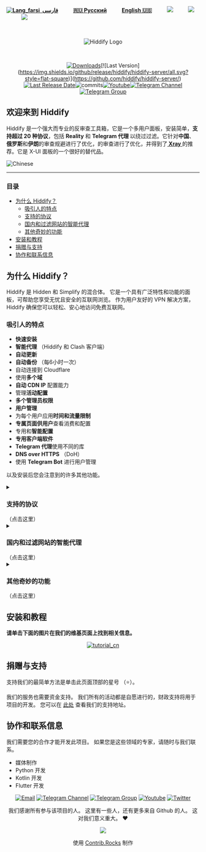<base target="_blank">

<div dir="ltr">
 

 
[**![Lang_farsi](https://user-images.githubusercontent.com/125398461/234186932-52f1fa82-52c6-417f-8b37-08fe9250a55f.png) &nbsp;فارسی**](https://github.com/hiddify/hiddify-server/blob/main/README_fa.md)&nbsp;&nbsp;&nbsp;&nbsp;&nbsp;&nbsp;&nbsp;&nbsp;&nbsp;&nbsp;[**🇷🇺 Русский**](README_ru.md)&nbsp;&nbsp;&nbsp;&nbsp;&nbsp;&nbsp;&nbsp;&nbsp;&nbsp;&nbsp;[**English 🇺🇸**](https://github.com/hiddify/hiddify-server/blob/main/README.md)&nbsp;&nbsp;&nbsp;&nbsp;&nbsp;&nbsp;&nbsp;&nbsp;&nbsp;&nbsp;[![](https://img.shields.io/badge/%20Wiki-Page-808080?style=flat-square)](https://github.com/hiddify/hiddify-server/wiki)&nbsp;&nbsp;&nbsp;&nbsp;&nbsp;&nbsp;&nbsp;&nbsp;&nbsp;&nbsp;[![](https://img.shields.io/badge/FAQ-Here-512DA8?style=flat-square&logo=Favro)](https://github.com/hiddify/hiddify-server/discussions/categories/q-a-%D8%B3%D9%88%D8%A7%D9%84%D8%A7%D8%AA-%D8%B1%D8%A7%DB%8C%D8%AC)&nbsp;&nbsp;&nbsp;&nbsp;&nbsp;&nbsp;&nbsp;&nbsp;&nbsp;&nbsp;[![](https://img.shields.io/badge/Report-Bugs-F67909?style=flat-square&logo=Open-Bug-Bounty)](https://github.com/hiddify/hiddify-server/issues)&nbsp;&nbsp;&nbsp;&nbsp;&nbsp;&nbsp;&nbsp;&nbsp;&nbsp;&nbsp;
</div>
<br>
<div align=center markdown="1">

![Hiddify Logo](https://user-images.githubusercontent.com/125398461/227777845-a4d0f86b-faa2-4f2b-a410-4aa5f68bfe19.png)

</div>
<br>
<div align=center>


<!--[![Total Downloads](https://img.shields.io/github/downloads/hiddify/hiddify-server/total?label=downloads%20after%202023%2F03%2F27%2011%3A00%20&style=flat-square)](https://github.com/hiddify/hiddify-server/)
[![Downloads](https://img.shields.io/pypi/dm/hiddifypanel?style=flat-square)](https://pypistats.org/packages/hiddifypanel)-->
 [![Downloads](https://static.pepy.tech/badge/hiddifypanel?style=flat-square&v3)](https://pepy.tech/project/hiddifypanel?display=monthly&versions=2.*&versions=1.*&versions=3.*)[![Last Version](https://img.shields.io/github/release/hiddify/hiddify-server/all.svg?style=flat-square)](https://github.com/hiddify/hiddify-server/)[![Last Release Date](https://img.shields.io/github/release-date/hiddify/hiddify-server.svg?style=flat-square)](https://github.com/hiddify/hiddify-server/)![commits](https://img.shields.io/github/commit-activity/m/hiddify/hiddify-server?style=flat-square)[![Youtube](https://img.shields.io/youtube/channel/views/UCxrmeMvVryNfB4XL35lXQNg?label=Youtube&style=flat-square&logo=youtube)](https://www.youtube.com/@hiddify)[![Telegram Channel](https://img.shields.io/endpoint?label=Channel&style=flat-square&url=https%3A%2F%2Ftg.sumanjay.workers.dev%2Fhiddify&color=blue)](https://telegram.dog/hiddify)[![Telegram Group](https://img.shields.io/endpoint?color=neon&label=Support%20Group&style=flat-square&url=https%3A%2F%2Ftg.sumanjay.workers.dev%2Fhiddify_board)](https://telegram.dog/hiddify_board)
<!--
[![Youtube](https://img.shields.io/youtube/channel/views/UCxrmeMvVryNfB4XL35lXQNg?label=Youtube&style=flat-square)](https://www.youtube.com/@hiddify/videos)
[![Telegram Channel](https://img.shields.io/endpoint?label=Telegram&style=flat-square&url=https%3A%2F%2Ftg.sumanjay.workers.dev%2Fhiddify)](https://telegram.dog/hiddify)
[![Telegram Group](https://img.shields.io/endpoint?color=neon&label=Support%20Group&style=flat-square&url=https%3A%2F%2Ftg.sumanjay.workers.dev%2Fhiddify_board)](https://telegram.dog/hiddify_board)
[![GitHub Stars](https://img.shields.io/tokei/lines/github/hiddify/hiddify-server.svg)](https://github.com/hiddify/hiddify-server/)
[![GitHub Stars](https://img.shields.io/github/stars/hiddify/hiddify-server.svg)](https://github.com/hiddify/hiddify-server/)
[![GitHub Forks](https://img.shields.io/github/forks/hiddify/hiddify-server.svg)](https://github.com/hiddify/hiddify-server/)
[![Telegram Channel](https://img.shields.io/endpoint?style=social&url=https%3A%2F%2Frunkit.io%2Fdamiankrawczyk%2Ftelegram-badge%2Fbranches%2Fmaster%3Furl%3Dhttps%3A%2F%2Ft.me%2Fhiddify&label=Telegram
)](https://telegram.com/hiddify/)


[![Telegram Channel](https://img.shields.io/endpoint?label=Telegram&style=plastic&url=https%3A%2F%2Ftg.sumanjay.workers.dev%2Fhiddify)](https://telegram.dog/hiddify)
[![Telegram Group](https://img.shields.io/endpoint?color=neon&label=Support%20Group&style=plastic&url=https%3A%2F%2Ftg.sumanjay.workers.dev%2Fhiddify_board)](https://telegram.dog/hiddify_board)
[![Youtube](https://img.shields.io/youtube/channel/views/UCxrmeMvVryNfB4XL35lXQNg?label=Youtube&style=plastic)](https://www.youtube.com/@hiddify)
[![Twitter](https://img.shields.io/twitter/follow/hiddify_com?label=Twitter&style=plastic)](https://twitter.com/intent/follow?screen_name=hiddify_com)
-->

</div>


## 欢迎来到 Hiddify
Hiddify 是一个强大而专业的反审查工具箱，它是一个多用户面板，安装简单，<b>支持超过 20 种协议</b>，包括 <b>Reality</b> 和 <b>Telegram 代理 </b>以绕过过滤。它针对<b>中国</b>、<b>俄罗斯</b>和<b>伊朗</b>的审查规避进行了优化，的审查进行了优化，并得到了<a href="https://github.com/XTLS/Xray-core#installation" target="_blank"><b> Xray </b></a>的推荐。它是 X-UI 面板的一个很好的替代品。

![Chinese](https://user-images.githubusercontent.com/125398461/236637780-5795c30f-f8a9-4b1a-ac0d-90774fff50b8.png)


***

### 目录
- [为什么 Hiddify？](#%E4%B8%BA%E4%BB%80%E4%B9%88-hiddify)
  - [吸引人的特点](#%E5%90%B8%E5%BC%95%E4%BA%BA%E7%9A%84%E7%89%B9%E7%82%B9)
  - [支持的协议](#%E6%94%AF%E6%8C%81%E7%9A%84%E5%8D%8F%E8%AE%AE)
  - [国内和过滤网站的智能代理](#%E5%9B%BD%E5%86%85%E5%92%8C%E8%BF%87%E6%BB%A4%E7%BD%91%E7%AB%99%E7%9A%84%E6%99%BA%E8%83%BD%E4%BB%A3%E7%90%86)
  - [其他奇妙的功能](#%E5%85%B6%E4%BB%96%E5%A5%87%E5%A6%99%E7%9A%84%E5%8A%9F%E8%83%BD)
- [安装和教程](#%E5%AE%89%E8%A3%85%E5%92%8C%E6%95%99%E7%A8%8B)
- [捐赠与支持](#%E6%8D%90%E8%B5%A0%E4%B8%8E%E6%94%AF%E6%8C%81)
- [协作和联系信息](#%E5%8D%8F%E4%BD%9C%E5%92%8C%E8%81%94%E7%B3%BB%E4%BF%A1%E6%81%AF)




## 为什么 Hiddify？
Hiddify 是 Hidden 和 Simplify 的混合体。 它是一个具有广泛特性和功能的面板，可帮助您享受无忧且安全的互联网浏览。 作为用户友好的 VPN 解决方案，Hiddify 确保您可以轻松、安心地访问免费互联网。

### 吸引人的特点
- **快速安装**
- **智能代理** （Hiddify 和 Clash 客户端）
- **自动更新**
- **自动备份** （每6小时一次）
- 自动连接到 Cloudflare
- 使用**多个域**
- **自动 CDN IP** 配置能力
- 管理**活动配置**
- **多个管理员权限**
- **用户管理**
- 为每个用户应用**时间和流量限制**
- **专属页面供用户**查看消费和配置
- 专用和**智能配置**
- **专用客户端软件**
- **Telegram 代理**使用不同的库
- **DNS over HTTPS** （DoH）
- 使用 **Telegram Bot** 进行用户管理

以及安装后您会注意到的许多其他功能。

<details markdown="1"> <summary><h3>支持的协议</h3> （点击这里）</summary> 

| 支持的配置 | 支持的配置 | 支持的配置 |
| - | - | - |
| **直连** | **CDN** | **域前置** |
|Trojan:<br>- TLS WS<br>- TLS TCP<br>- TLS gRPC<br>- TLS H2 WS<br>- TLS H2 TCP<br>- TLS H2 gRPC<br> |  Trojan:<br>- TLS WS<br>- TLS gRPC<br>- TLS H2 WS<br>- TLS H2 gRPC<br><br><br>| Trojan:<br>- TLS WS Fake<br><br><br><br><br><br> |
| Vless:<br>- TLS WS<br>- HTTP WS<br>- TLS XTLS<br>- TLS gRPC<br>- TLS H2 TLS<br>- TLS H2 WS<br>- TLS H2 gRPC<br>- Reality XTLS<br>- Reality gRPC | Vless:<br>- TLS WS<br>- TLS gRPC<br>- HTTP WS<br>- TLS H2 WS<br>- TLS H2 gRPC<br><br><br><br><br>| Vless:<br>- TLS WS Fake<br>- HTTP WS Fake<br><br><br><br><br><br><br><br> |
| Vmess:<br>- TLS WS<br>- TLS TCP<br>- HTTP WS<br>- HTTP TCP<br>- TLS gRPC<br>- TLS H2 WS<br>- TLS H2 TCP<br> | Vmess:<br>- TLS WS<br>- TLS gRPC<br>- HTTP WS<br>- TLS H2 WS<br>- TLS H2 gRPC<br><br><br> | Vmess:<br>- TLS WS Fake<br>- HTTP WS Fake<br><br><br><br><br><br> |
| V2ray:<br>- TLS WS<br>- HTTP WS<br>- TLS H2 |  V2ray:<br>- TLS WS<br>- HTTP WS<br>- TLS H2 | |
| Shadowsocks:<br>- TLS Shadowtls<br>- HTTP Shadowtls<br>- TLS H2 Shadowtls<br>- TLS H3 Shadowtls | | |

</details>

<details markdown="1"> <summary><h3>国内和过滤网站的智能代理</h3> （点击这里）</summary>
 
您可以使用 Hiddify（Clash） 客户端和 Hiddify 面板以 3 种模式连接到互联网。
1. 此方法仅通过代理绕过被墙网站。
2. 该方法规避除中国、俄罗斯、伊朗等国内网站外的所有网站。 这样就可以不用代理打开国内网站了（推荐）
3. 该方法绕过所有网站。

同时，所提出的解决方案可以抵抗 Internet 过滤实体的检测，并防止对服务器的常见攻击，即检测的可能性很小，但是，不要忘记禁用除 22、80 和 443 之外的其他端口。  

</details>
  

<details markdown="1"><summary><h3>其他奇妙的功能</h3> （点击这里）</summary>

<details  markdown="1"> <summary>支持的操作系统</summary>
  Hiddify 已经在 Ubuntu 20.04 和 22.04 上进行了测试。 Ubuntu arm64 或 amd64
</details>

<details  markdown="1"> <summary>Speed test</summary>
通过这种方式，您可以检查有无反过滤器的服务器速度。
  
  ![speed_test](https://user-images.githubusercontent.com/114227601/210183115-4e1f4186-421e-4316-8082-3ce53275adc7.png)

</details>

<details markdown="1"> <summary>DNS over HTTPS （CDN支持）</summary>
要通过 HTTPS 使用 DNS，只需在浏览器中使用以下 DNS。
   `https://yourdomain.com/yoursecret/dns/dns-query{?dns}`

</details>

<details markdown="1"> <summary>Redirector （CDN支持）</summary> 
当你想要通过其他程序分享 Telegram 代理或 Shadowsocks 代理时，可以使用 CDN 支持进行重定向。例如，如果你在"fullURL"的位置放置 Shadowsocks 的配置，点击这个链接会打开 Shadowsocks 应用并在上面激活代理。例如：
 `https://yourdomain.com/yoursecret/redirect/fullURL` 

 把"fullURL"替换成 Shadowsocks 的配置。 

 
 `https://yourdomain.com/yoursecret/redirect/ss://secret/` 
 
</details>
</details>
</detials>




## 安装和教程
**请单击下面的图片在我们的维基页面上找到相关信息。**

<div align=center>
 
  [![tutorial_cn](https://github.com/hiddify/hiddify-server/blob/main/docs/Tutorials_cn.webp)](https://github.com/hiddify/hiddify-server/wiki)

 
 </div>

## 捐赠与支持
支持我们的最简单方法是单击此页面顶部的星号 （⭐）。

我们的服务也需要资金支持。 我们所有的活动都是自愿进行的，财政支持将用于项目的开发。 您可以在 [此处](https://github.com/hiddify/hiddify-server/wiki/support) 查看我们的支持地址。

## 协作和联系信息
我们需要您的合作才能开发此项目。 如果您是这些领域的专家，请随时与我们联系。

* 媒体制作 &nbsp;&nbsp;&nbsp;&nbsp;  
* Python 开发 &nbsp;&nbsp;&nbsp;&nbsp; ‌  
* Kotlin 开发 &nbsp;&nbsp;&nbsp;&nbsp;
* Flutter 开发 &nbsp;&nbsp;&nbsp;&nbsp; 
  
<div align=center>

[![Email](https://img.shields.io/badge/Gmail-hiddify@gmail.com-green?style=flat-square&logo=gmail)](mailto:hiddify@gmail.com)
[![Telegram Channel](https://img.shields.io/endpoint?label=Channel&style=flat-square&url=https%3A%2F%2Ftg.sumanjay.workers.dev%2Fhiddify&color=blue)](https://telegram.dog/hiddify)
[![Telegram Group](https://img.shields.io/endpoint?color=neon&label=Support%20Group&style=flat-square&url=https%3A%2F%2Ftg.sumanjay.workers.dev%2Fhiddify_board)](https://telegram.dog/hiddify_board)
[![Youtube](https://img.shields.io/youtube/channel/views/UCxrmeMvVryNfB4XL35lXQNg?label=Youtube&style=flat-square&logo=youtube)](https://www.youtube.com/@hiddify)
[![Twitter](https://img.shields.io/twitter/follow/hiddify_com?color=%231DA1F2&logo=twitter&logoColor=1DA1F2&style=flat-square)](https://twitter.com/intent/follow?screen_name=hiddify_com)

</div>


<p align=center>
我们感谢所有参与该项目的人。 这里有一些人，还有更多来自 Github 的人。 这对我们意义重大。 ♥ </p>
 
<p align=center> 
<a href="https://github.com/hiddify/hiddify-server/graphs/contributors">
  <img src="https://contrib.rocks/image?repo=hiddify/hiddify-server" />
</a>
</p>
<p align=center>
 使用 <a rel="" target="_blank" href="https://contrib.rocks">Contrib.Rocks</a> 制作
</p>
